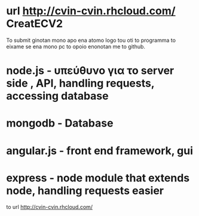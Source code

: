 url  http://cvin-cvin.rhcloud.com/ 
CreatECV2
========
To submit ginotan mono apo ena atomo logo tou oti to programma to eixame se ena mono pc to opoio enonotan me to github.

node.js - υπεύθυνο για το server side , API, handling requests, accessing database
========
mongodb - Database 
========
angular.js - front end framework, gui
=========
express - node module that extends node, handling requests easier
===========

to url http://cvin-cvin.rhcloud.com/
